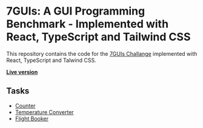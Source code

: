 # 7GUIs: A GUI Programming Benchmark - Implemented with React, TypeScript and Tailwind CSS

This repository contains the code for the [7GUIs Challange](http://eugenkiss.github.io/7guis/) implemented with React, TypeScript and Talwind CSS.

[**Live version**](https://ferueda.github.io/7guis/)


## Tasks

* [Counter](https://github.com/ferueda/7guis/blob/main/src/guis/Counter.tsx)
* [Temperature Converter](https://github.com/ferueda/7guis/blob/main/src/guis/TempConverter.tsx)
* [Flight Booker](https://github.com/ferueda/7guis/blob/main/src/guis/FlightBooker.tsx)

